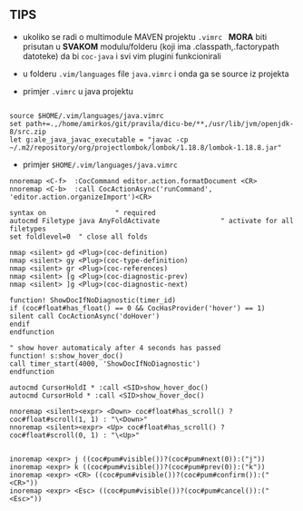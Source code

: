 ## TIPS 
- ukoliko se radi o multimodule MAVEN projektu 
`
    .vimrc 
`
**MORA** biti prisutan u **SVAKOM** modulu/folderu (koji ima .classpath,.factorypath datoteke)  da bi `coc-java` i svi 
vim plugini funkcionirali

- u folderu `.vim/languages` file `java.vimrc` i onda ga se source iz projekta 
- primjer `.vimrc` u java  projektu
```
 
source $HOME/.vim/languages/java.vimrc
set path+=.,/home/amirkos/git/pravila/dicu-be/**,/usr/lib/jvm/openjdk-8/src.zip
let g:ale_java_javac_executable = "javac -cp ~/.m2/repository/org/projectlombok/lombok/1.18.8/lombok-1.18.8.jar"

```

- primjer `$HOME/.vim/languages/java.vimrc`

```
nnoremap <C-f>  :CocCommand editor.action.formatDocument <CR>
nnoremap <C-b>  :call CocActionAsync('runCommand', 'editor.action.organizeImport')<CR>

syntax on                 " required
autocmd Filetype java AnyFoldActivate               " activate for all filetypes
set foldlevel=0  " close all folds

nmap <silent> gd <Plug>(coc-definition)
nmap <silent> gy <Plug>(coc-type-definition)
nmap <silent> gr <Plug>(coc-references)
nmap <silent> [g <Plug>(coc-diagnostic-prev)
nmap <silent> ]g <Plug>(coc-diagnostic-next)

function! ShowDocIfNoDiagnostic(timer_id)
if (coc#float#has_float() == 0 && CocHasProvider('hover') == 1)
silent call CocActionAsync('doHover')
endif
endfunction

" show hover automaticaly after 4 seconds has passed
function! s:show_hover_doc()
call timer_start(4000, 'ShowDocIfNoDiagnostic')
endfunction

autocmd CursorHoldI * :call <SID>show_hover_doc()
autocmd CursorHold * :call <SID>show_hover_doc()

nnoremap <silent><expr> <Down> coc#float#has_scroll() ? coc#float#scroll(1, 1) : "\<Down>"
nnoremap <silent><expr> <Up> coc#float#has_scroll() ? coc#float#scroll(0, 1) : "\<Up>"


inoremap <expr> j ((coc#pum#visible())?(coc#pum#next(0)):("j"))
inoremap <expr> k ((coc#pum#visible())?(coc#pum#prev(0)):("k"))
inoremap <expr> <CR> ((coc#pum#visible())?(coc#pum#confirm()):("<CR>"))
inoremap <expr> <Esc> ((coc#pum#visible())?(coc#pum#cancel()):("<Esc>"))

```
